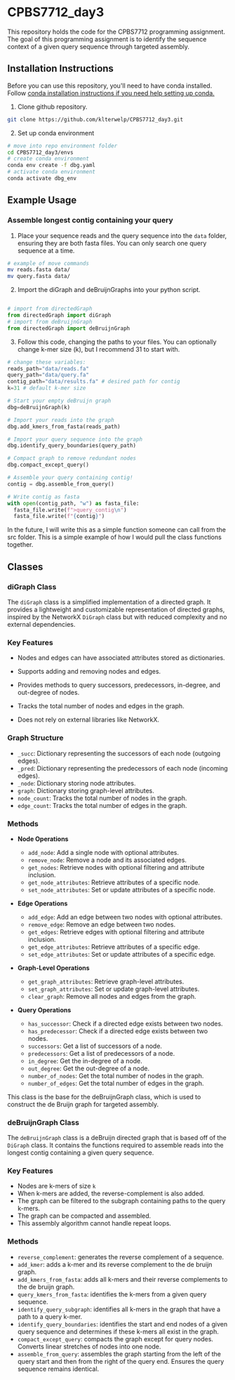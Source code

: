 # CPBS7712_day3

This repository holds the code for the CPBS7712 programming assignment. The goal of this programming assignment is to identify the sequence context of a given query sequence through targeted assembly.  

## Installation Instructions

Before you can use this repository, you'll need to have conda installed. Follow [conda installation instructions if you need help setting up conda.](https://docs.conda.io/projects/conda/en/latest/user-guide/install/index.html)

1. Clone github repository.

  ```sh
  git clone https://github.com/klterwelp/CPBS7712_day3.git
  ```

2. Set up conda environment

```sh
# move into repo environment folder
cd CPBS7712_day3/envs
# create conda environment
conda env create -f dbg.yaml 
# activate conda environment
conda activate dbg_env
```

## Example Usage

### Assemble longest contig containing your query

1. Place your sequence reads and the query sequence into the `data` folder, ensuring they are both fasta files. You can only search one query sequence at a time. 

```sh
# example of move commands
mv reads.fasta data/
mv query.fasta data/
```

2. Import the diGraph and deBruijnGraphs into your python script.

```python

# import from directedGraph
from directedGraph import diGraph
# import from deBruijnGraph
from directedGraph import deBruijnGraph

```

3. Follow this code, changing the paths to your files. You can optionally change k-mer size (k), but I recommend 31 to start with.

```python
# change these variables:
reads_path="data/reads.fa"
query_path="data/query.fa"
contig_path="data/results.fa" # desired path for contig
k=31 # default k-mer size

# Start your empty deBruijn graph
dbg=deBruijnGraph(k)

# Import your reads into the graph
dbg.add_kmers_from_fasta(reads_path)

# Import your query sequence into the graph
dbg.identify_query_boundaries(query_path)

# Compact graph to remove redundant nodes
dbg.compact_except_query()

# Assemble your query containing contig!
contig = dbg.assemble_from_query()

# Write contig as fasta
with open(contig_path, "w") as fasta_file:
  fasta_file.write(f">query_contig\n")
  fasta_file.write(f"{contig}")

```

In the future, I will write this as a simple function someone can call from the src folder. This is a simple example of how I would pull the class functions together.

## Classes

### diGraph Class

The `diGraph` class is a simplified implementation of a directed graph. It provides a lightweight and customizable representation of directed graphs, inspired by the NetworkX `DiGraph` class but with reduced complexity and no external dependencies.

### Key Features

- Nodes and edges can have associated attributes stored as dictionaries.

- Supports adding and removing nodes and edges.
- Provides methods to query successors, predecessors, in-degree, and out-degree of nodes.
- Tracks the total number of nodes and edges in the graph.
- Does not rely on external libraries like NetworkX.

### Graph Structure

- `_succ`: Dictionary representing the successors of each node (outgoing edges).
- `_pred`: Dictionary representing the predecessors of each node (incoming edges).
- `_node`: Dictionary storing node attributes.
- `graph`: Dictionary storing graph-level attributes.
- `node_count`: Tracks the total number of nodes in the graph.
- `edge_count`: Tracks the total number of edges in the graph.

### Methods

- **Node Operations**
  - `add_node`: Add a single node with optional attributes.
  - `remove_node`: Remove a node and its associated edges.
  - `get_nodes`: Retrieve nodes with optional filtering and attribute inclusion.
  - `get_node_attributes`: Retrieve attributes of a specific node.
  - `set_node_attributes`: Set or update attributes of a specific node.

- **Edge Operations**

  - `add_edge`: Add an edge between two nodes with optional attributes.
  - `remove_edge`: Remove an edge between two nodes.
  - `get_edges`: Retrieve edges with optional filtering and attribute inclusion.
  - `get_edge_attributes`: Retrieve attributes of a specific edge.
  - `set_edge_attributes`: Set or update attributes of a specific edge.

- **Graph-Level Operations**

  - `get_graph_attributes`: Retrieve graph-level attributes.
  - `set_graph_attributes`: Set or update graph-level attributes.
  - `clear_graph`: Remove all nodes and edges from the graph.

- **Query Operations**

  - `has_successor`: Check if a directed edge exists between two nodes.
  - `has_predecessor`: Check if a directed edge exists between two nodes.
  - `successors`: Get a list of successors of a node.
  - `predecessors`: Get a list of predecessors of a node.
  - `in_degree`: Get the in-degree of a node.
  - `out_degree`: Get the out-degree of a node.
  - `number_of_nodes`: Get the total number of nodes in the graph.
  - `number_of_edges`: Get the total number of edges in the graph.

This class is the base for the deBruijnGraph class, which is used to construct the de Bruijn graph for targeted assembly.

### deBruijnGraph Class

The `deBruijnGraph` class is a deBruijn directed graph that is based off of the `DiGraph` class. It contains the functions required to assemble reads into the longest contig containing a given query sequence.

### Key Features

- Nodes are k-mers of size `k`
- When k-mers are added, the reverse-complement is also added.
- The graph can be filtered to the subgraph containing paths to the query k-mers.
- The graph can be compacted and assembled.
- This assembly algorithm cannot handle repeat loops.

### Methods

- `reverse_complement`: generates the reverse complement of a sequence.
- `add_kmer`: adds a k-mer and its reverse complement to the de bruijn graph.
- `add_kmers_from_fasta`: adds all k-mers and their reverse complements to the de bruijn graph.
- `query_kmers_from_fasta`: identifies the k-mers from a given query sequence.
- `identify_query_subgraph`: identifies all k-mers in the graph that have a path to a query k-mer.
- `identify_query_boundaries`: identifies the start and end nodes of a given query sequence and determines if these k-mers all exist in the graph.
- `compact_except_query`: compacts the graph except for query nodes. Converts linear stretches of nodes into one node.
- `assemble_from_query`: assembles the graph starting from the left of the query start and then from the right of the query end. Ensures the query sequence remains identical.